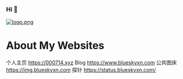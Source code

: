 ### Hi 👋

[![logo.png](https://p.pstatp.com/origin/pgc-image/0907eb516dc3408292936d8699e13a71)](https://github.com/BlueSkyXN)

# About My Websites
个人主页 https://000714.xyz
Blog https://www.blueskyxn.com
公共图床 https://img.blueskyxn.com
探针 https://status.blueskyxn.com/
